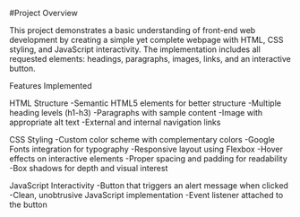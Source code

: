 #Project Overview

This project demonstrates a basic understanding of front-end web development by creating a simple yet complete webpage with HTML, CSS styling, and JavaScript interactivity. The implementation includes all requested elements: headings, paragraphs, images, links, and an interactive button.

Features Implemented

HTML Structure
-Semantic HTML5 elements for better structure
-Multiple heading levels (h1-h3)
-Paragraphs with sample content
-Image with appropriate alt text
-External and internal navigation links

CSS Styling
-Custom color scheme with complementary colors
-Google Fonts integration for typography
-Responsive layout using Flexbox
-Hover effects on interactive elements
-Proper spacing and padding for readability
-Box shadows for depth and visual interest

JavaScript Interactivity
-Button that triggers an alert message when clicked
-Clean, unobtrusive JavaScript implementation
-Event listener attached to the button

